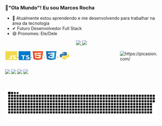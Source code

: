 ### 👋"Ola Mundo"! Eu sou Marcos Rocha

- 👀 Atualmente estou aprendendo e me desenvolvendo para trabalhar na área da tecnologia
- ✔ Futuro Desenvolvedor Full Stack 
- 😄 Pronomes: Ele/Dele

<div align="center">
  <a href="https://github.com/HedwingFallen">
  <img height="180em" src="https://github-readme-stats.vercel.app/api?username=HedwingFallen&show_icons=true&theme=gruvbox&include_all_commits=true&count_private=true"/>
  <img height="180em" src="https://github-readme-stats.vercel.app/api/top-langs/?username=HedwingFallen&layout=compact&langs_count=7&theme=gruvbox"/>
</div>
</div>
  
<div style="display: inline_block"><br>
  <img align="center" alt="Marcos-Js" height="30" width="40" src="https://raw.githubusercontent.com/devicons/devicon/master/icons/javascript/javascript-plain.svg">
  <img align="center" alt="Marcos-Ts" height="30" width="40" src="https://raw.githubusercontent.com/devicons/devicon/master/icons/typescript/typescript-plain.svg">
  <img align="center" alt="Marcos-HTML" height="30" width="40" src="https://raw.githubusercontent.com/devicons/devicon/master/icons/html5/html5-original.svg">
  <img align="center" alt="Marcos-CSS" height="30" width="40" src="https://raw.githubusercontent.com/devicons/devicon/master/icons/css3/css3-original.svg">
  <img align="center" alt="Marcos-Python" height="30" width="40" src="https://raw.githubusercontent.com/devicons/devicon/master/icons/python/python-original.svg">
   <a href="https://picasion.com/"><img img align="right" src="https://i.picasion.com/pic91/28b45e7044f070a376a809b3a3256ac0.gif" width="125" height="125" border="0" alt="https://picasion.com/" /></a><br /><a href="https://picasion.com/">
</div>
  
  ##
  
  <div>
     <a href="https://www.instagram.com/hedwing_fallen/" target="_blank"><img src="https://img.shields.io/badge/-Instagram-%23E4405F?style=for-the-badge&logo=instagram&logoColor=white" target="_blank"></a>
    <a href="https://twitter.com/wi_fallen" target="_blank"><img src="https://img.shields.io/badge/Twitter-1DA1F2?style=for-the-badge&logo=twitter&logoColor=white" target="_blank"></a>
    <a href="https://www.linkedin.com/in/marcos-rocha-passos-234b08208/" target="_blank"><img src="https://img.shields.io/badge/LinkedIn-0077B5?style=for-the-badge&logo=linkedin&logoColor=white" target="_blank"></a>
    <a href=https://www.facebook.com/HedwingFallen/" target="_blank"><img src="https://img.shields.io/badge/Facebook-1877F2?style=for-the-badge&logo=facebook&logoColor=white"_blank"></a>
    
  </div>
  
  ![Snake animation](https://github.com/HedwingFallen/HedwingFallen/blob/output/github-contribution-grid-snake.svg)
